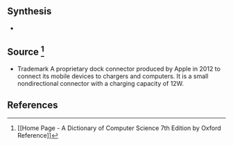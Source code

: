 ## Synthesis
- 
## Source [^1]
- Trademark A proprietary dock connector produced by Apple in 2012 to connect its mobile devices to chargers and computers. It is a small nondirectional connector with a charging capacity of 12W.
## References

[^1]: [[Home Page - A Dictionary of Computer Science 7th Edition by Oxford Reference]]